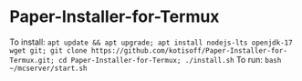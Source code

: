 # Paper-Installer-for-Termux
To install: `apt update && apt upgrade; apt install nodejs-lts openjdk-17 wget git; git clone https://github.com/kotisoff/Paper-Installer-for-Termux.git; cd Paper-Installer-for-Termux; ./install.sh`
To run: `bash ~/mcserver/start.sh`
